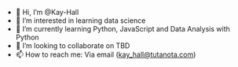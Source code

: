 - 👋 Hi, I’m @Kay-Hall
- 👀 I’m interested in learning data science
- 🌱 I’m currently learning Python, JavaScript and Data Analysis with Python
- 💞️ I’m looking to collaborate on TBD
- 📫 How to reach me: Via email (kay_hall@tutanota.com)

<!---
Kay-Hall/Kay-Hall is a ✨ special ✨ repository because its `README.md` (this file) appears on your GitHub profile.
You can click the Preview link to take a look at your changes.
--->

